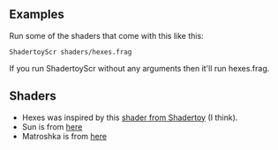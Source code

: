 ## Examples
Run some of the shaders that come with this like this:
```
ShadertoyScr shaders/hexes.frag
```
If you run ShadertoyScr without any arguments then it'll run hexes.frag.

## Shaders
- Hexes was inspired by this [shader from Shadertoy](https://www.shadertoy.com/view/Xd2GR3) (I think).
- Sun is from [here](https://www.shadertoy.com/view/4lfSzS)
- Matroshka is from [here](https://www.shadertoy.com/view/XlcSzM)
